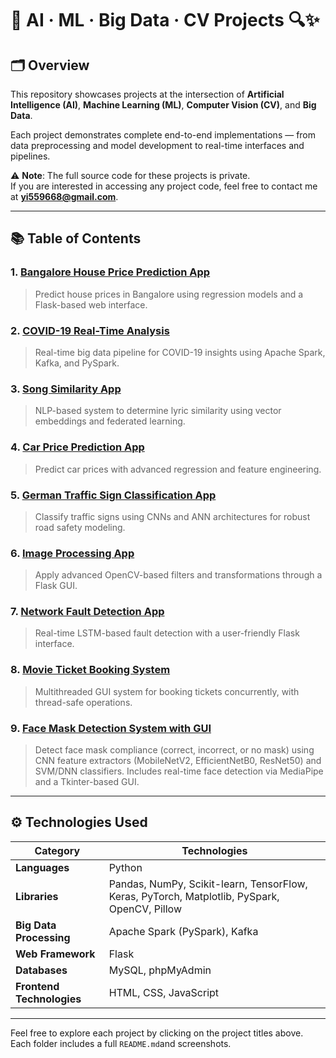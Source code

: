 # 🧠 AI · ML · Big Data · CV Projects 🔍✨

## 🗂️ Overview

This repository showcases projects at the intersection of **Artificial Intelligence (AI)**, **Machine Learning (ML)**, **Computer Vision (CV)**, and **Big Data**.

Each project demonstrates complete end-to-end implementations — from data preprocessing and model development to real-time interfaces and pipelines.

⚠️ **Note**: The full source code for these projects is private.  
If you are interested in accessing any project code, feel free to contact me at **yi559668@gmail.com**.

---

## 📚 Table of Contents

### 1. [Bangalore House Price Prediction App](./Bangalore_House_price_prediction_app)  
> Predict house prices in Bangalore using regression models and a Flask-based web interface.

### 2. [COVID-19 Real-Time Analysis](./covid-19-real-time-analysis)  
> Real-time big data pipeline for COVID-19 insights using Apache Spark, Kafka, and PySpark.

### 3. [Song Similarity App](./Song_similarity_app)  
> NLP-based system to determine lyric similarity using vector embeddings and federated learning.

### 4. [Car Price Prediction App](./Car_price_prediction_app)  
> Predict car prices with advanced regression and feature engineering.

### 5. [German Traffic Sign Classification App](./German_traffic_sign_recognition_app)  
> Classify traffic signs using CNNs and ANN architectures for robust road safety modeling.

### 6. [Image Processing App](./ImageProcessingApp)  
> Apply advanced OpenCV-based filters and transformations through a Flask GUI.

### 7. [Network Fault Detection App](./Network_Fault_Detection_App)  
> Real-time LSTM-based fault detection with a user-friendly Flask interface.

### 8. [Movie Ticket Booking System](./MovieTicketBooking)  
> Multithreaded GUI system for booking tickets concurrently, with thread-safe operations.

### 9. [Face Mask Detection System with GUI](./Face_mask_detection_app)  
> Detect face mask compliance (correct, incorrect, or no mask) using CNN feature extractors (MobileNetV2, EfficientNetB0, ResNet50) and SVM/DNN classifiers. Includes real-time face detection via MediaPipe and a Tkinter-based GUI.

---

## ⚙️ Technologies Used

| **Category**             | **Technologies**                                                                                      |
|--------------------------|------------------------------------------------------------------------------------------------------|
| **Languages**            | Python                                                                                               |
| **Libraries**            | Pandas, NumPy, Scikit-learn, TensorFlow, Keras, PyTorch, Matplotlib, PySpark, OpenCV, Pillow        |
| **Big Data Processing**  | Apache Spark (PySpark), Kafka                                                                        |
| **Web Framework**        | Flask                                                                                                |
| **Databases**            | MySQL, phpMyAdmin                                                                                    |
| **Frontend Technologies**| HTML, CSS, JavaScript                                                                                |

---

Feel free to explore each project by clicking on the project titles above.  
Each folder includes a full `README.md`and screenshots.

